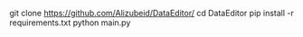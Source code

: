 git clone https://github.com/Alizubeid/DataEditor/
cd DataEditor
pip install -r requirements.txt
python main.py
